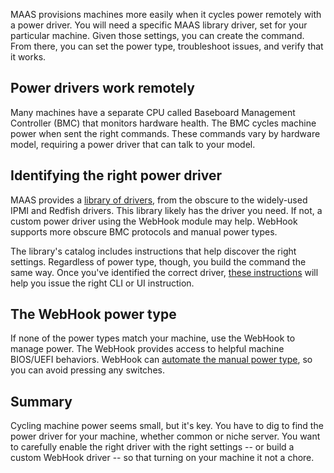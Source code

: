 MAAS provisions machines more easily when it cycles power remotely with a power driver.  You will need a specific MAAS library driver, set for your particular machine.  Given those settings, you can create the command.  From there, you can set the power type, troubleshoot issues, and verify that it works.

## Power drivers work remotely

Many machines have a separate CPU called Baseboard Management Controller (BMC) that monitors hardware health.  The BMC cycles machine power when sent the right commands.  These commands vary by hardware model, requiring a power driver that can talk to your model.

## Identifying the right power driver

MAAS provides a [library of drivers](https://maas.io/docs/reference-power-drivers), from the obscure to the widely-used IPMI and Redfish drivers. This library likely has the driver you need. If not, a custom power driver using the WebHook module may help. WebHook supports more obscure BMC protocols and manual power types.

The library's catalog includes instructions that help discover the right settings.  Regardless of power type, though, you build the command the same way.  Once you've identified the correct driver, [these instructions](https://maas.io/docs/how-to-set-up-power-drivers) will help you issue the right CLI or UI instruction.

## The WebHook power type

If none of the power types match your machine, use the WebHook to manage power.  The WebHook provides access to helpful machine BIOS/UEFI behaviors.  WebHook can [automate the manual power type](https://maas.io/docs/how-to-set-up-power-drivers), so you can avoid pressing any switches.

## Summary

Cycling machine power seems small, but it's key.  You have to dig to find the power driver for your machine, whether common or niche server.  You want to carefully enable the right driver with the right settings -- or build a custom WebHook driver -- so that turning on your machine it not a chore.
